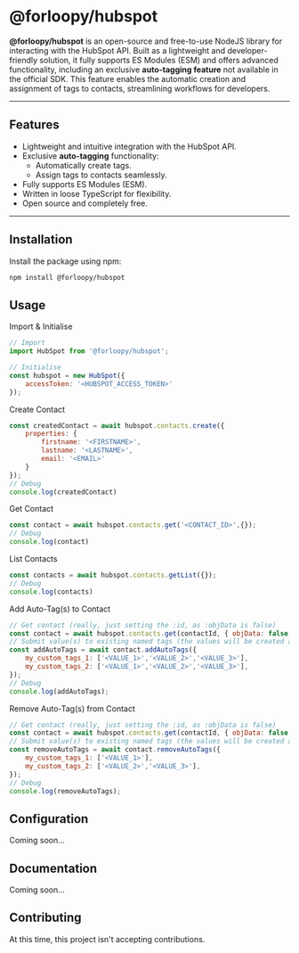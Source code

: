 # @forloopy/hubspot

**@forloopy/hubspot** is an open-source and free-to-use NodeJS library for interacting with the HubSpot API. Built as a lightweight and developer-friendly solution, it fully supports ES Modules (ESM) and offers advanced functionality, including an exclusive **auto-tagging feature** not available in the official SDK. This feature enables the automatic creation and assignment of tags to contacts, streamlining workflows for developers.

---

## Features

- Lightweight and intuitive integration with the HubSpot API.
- Exclusive **auto-tagging** functionality:
  - Automatically create tags.
  - Assign tags to contacts seamlessly.
- Fully supports ES Modules (ESM).
- Written in loose TypeScript for flexibility.
- Open source and completely free.

---

## Installation

Install the package using npm:

```bash
npm install @forloopy/hubspot
```

## Usage

Import & Initialise

```javascript
// Import
import HubSpot from '@forloopy/hubspot';

// Initialise
const hubspot = new HubSpot({
	accessToken: '<HUBSPOT_ACCESS_TOKEN>'
});
```

Create Contact

```javascript
const createdContact = await hubspot.contacts.create({
	properties: {
		firstname: '<FIRSTNAME>',
		lastname: '<LASTNAME>',
		email: '<EMAIL>'
	}
});
// Debug
console.log(createdContact)
```

Get Contact

```javascript
const contact = await hubspot.contacts.get('<CONTACT_ID>',{});
// Debug
console.log(contact)
```

List Contacts

```javascript
const contacts = await hubspot.contacts.getList({});
// Debug
console.log(contacts)
```


Add Auto-Tag(s) to Contact

```javascript
// Get contact (really, just setting the :id, as :objData is false)
const contact = await hubspot.contacts.get(contactId, { objData: false });
// Submit value(s) to existing named tags (the values will be created automatically)
const addAutoTags = await contact.addAutoTags({
	my_custom_tags_1: ['<VALUE_1>','<VALUE_2>','<VALUE_3>'],
	my_custom_tags_2: ['<VALUE_1>','<VALUE_2>','<VALUE_3>'],
});
// Debug
console.log(addAutoTags);
```

Remove Auto-Tag(s) from Contact

```javascript
// Get contact (really, just setting the :id, as :objData is false)
const contact = await hubspot.contacts.get(contactId, { objData: false });
// Submit value(s) to existing named tags (the values will be created automatically)
const removeAutoTags = await contact.removeAutoTags({
	my_custom_tags_1: ['<VALUE_1>'],
	my_custom_tags_2: ['<VALUE_2>','<VALUE_3>'],
});
// Debug
console.log(removeAutoTags);
```

## Configuration

Coming soon...

## Documentation

Coming soon...

## Contributing

At this time, this project isn't accepting contributions.